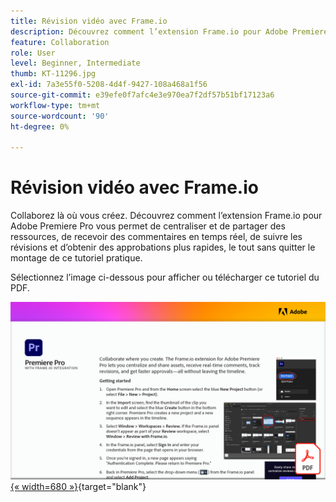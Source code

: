 ```yaml
---
title: Révision vidéo avec Frame.io
description: Découvrez comment l’extension Frame.io pour Adobe Premiere Pro vous permet de centraliser et de partager des actifs, de recevoir des commentaires en temps réel, de suivre les révisions et d’obtenir des approbations plus rapides, le tout sans quitter le journal
feature: Collaboration
role: User
level: Beginner, Intermediate
thumb: KT-11296.jpg
exl-id: 7a3e55f0-5208-4d4f-9427-108a468a1f56
source-git-commit: e39efe0f7afc4e3e970ea7f2df57b51bf17123a6
workflow-type: tm+mt
source-wordcount: '90'
ht-degree: 0%

---
```


# Révision vidéo avec Frame.io

Collaborez là où vous créez. Découvrez comment l’extension Frame.io pour Adobe Premiere Pro vous permet de centraliser et de partager des ressources, de recevoir des commentaires en temps réel, de suivre les révisions et d’obtenir des approbations plus rapides, le tout sans quitter le montage de ce tutoriel pratique.

Sélectionnez l’image ci-dessous pour afficher ou télécharger ce tutoriel du PDF.

[![Image de la première page du tutoriel](assets/Videoreviewwithframe.png){« width=680 »}](assets/Video-review-with-Frame.io.pdf){target="blank"}
